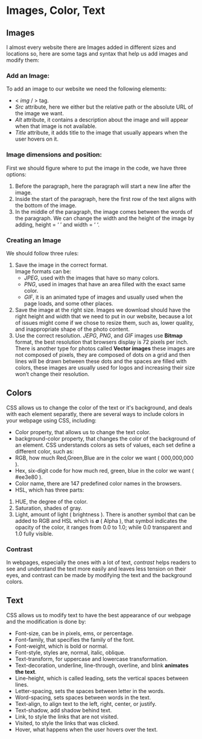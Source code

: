 # Images, Color, Text
## Images
I almost every website there are Images added in different sizes and locations so, here are some tags and syntax that help us add images and modify them:
### Add an Image:
To add an image to our website we need the following elements:
* < *img* / >  tag.
* *Src* attribute, here we either but the relative path or the absolute URL of the image we want.
* *Alt* attribute, it contains a description about the image and will appear when that image is not available.
* *Title* attribute, it adds title to the image that usually appears when the user hovers on it.
### Image dimensions and position:
First we should figure where to put the image in the code, we have three options:
1. Before the paragraph, here the paragraph will start a new line after the image.
2. Inside the start of the paragraph, here the first row of the text aligns with the bottom of the image.
3. In the middle of the paragraph, the image comes between the words of the paragraph.
We can change the width and the height of the image by adding, height = ‘ ’ and width = ‘ ‘.
### Creating an Image
We should follow three rules:
1. Save the image in the correct format.   
  Image formats can be:
   * *JPEG*, used with the images that have so many colors.
   * *PNG*, used in images that have an area filled with the exact same color.
   * *GIF*, it is an animated type of images and usually used when the page loads, and some other places.
2. Save the image at the right size.
Images we download should have the right height and width that we need to put in our website, because a lot of issues might come if we chose to resize them, such as, lower quality, and inappropriate shape of the photo content.
3. Use the correct resolution.
*JEPG*, *PNG*, and *GIF* images use **Bitmap** format, the best resolution that browsers display is 72 pixels per inch.
There is another type for photos called **Vector images** these images are not composed of pixels, they are composed of dots on a grid and then lines will be drawn between these dots and the spaces are filled with colors, these images are usually used for logos and increasing their size won’t change their resolution.
## Colors
CSS allows us to change the color of the text or it's background, and deals with each element separatly, there are several ways to include colors in your webpage using CSS, including:
* Color property, that allows us to change the text color.
* background-color property, that changes the color of the background of an element.
CSS understands colors as sets of values, each set define a different color, such as: 
* RGB, how much Red,Green,Blue are in the color we want ( 000,000,000 ).
* Hex, six-digit code for how much red, green, blue in the color we want ( #ee3e80 ).
* Color name, there are 147 predefined color names in the browsers.
* HSL, which has three parts:
 1. HUE, the degree of the color.
 2. Saturation, shades of gray.
 3. Light, amount of light ( brightness ).
There is another symbol that can be added to RGB and HSL which is ***a*** ( Alpha ), that symbol indicates the opacity of the color, it ranges from 0.0 to 1.0; while 0.0 transparent and 1.0 fully visible.
### Contrast
In webpages, especially the ones with a lot of text, *contrast* helps readers to see and understand the text more easily and leaves less tension on their eyes, and contrast can be made by modifying the text and the background colors.


## Text
CSS allows us to modify text to have the best appearance of our webpage and the modification is done by:
* Font-size, can be in pixels, ems, or percentage.
* Font-family, that specifies the family of the font.
* Font-weight, which is bold or normal.
* Font-style, styles are, normal, italic, oblique.
* Text-transform, for uppercase and lowercase transformation.
* Text-decoration, underline, line-through, overline, and blink **animates the text**.
* Line-height, which is called leading, sets the vertical spaces between lines.
* Letter-spacing, sets the spaces between letter in the words.
* Word-spacing, sets spaces between words in the text.
* Text-align, to align text to the left, right, center, or justify.
* Text-shadow, add shadow behind text.
* Link, to style the links that are not visited.
* Visited, to style the links that was clicked.
* Hover, what happens when the user hovers over the text.

